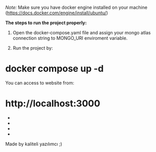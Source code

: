 _Note:_ Make sure you have docker engine installed on your machine (https://docs.docker.com/engine/install/ubuntu/)

**The steps to run the project properly:**

1. Open the docker-compose.yaml file and assign your mongo atlas connection string to MONGO_URI enviroment variable.

2. Run the project by:

# docker compose up -d

You can access to website from:

# http://localhost:3000

-
-
-
-

Made by kaliteli yazılımcı ;)
